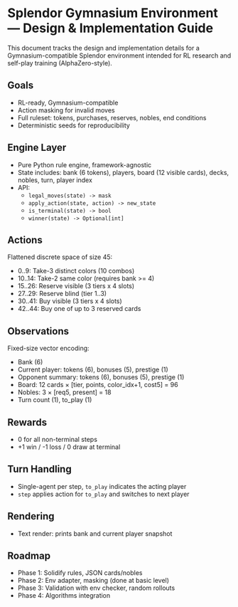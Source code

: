 # Splendor Gymnasium Environment — Design & Implementation Guide

This document tracks the design and implementation details for a Gymnasium-compatible Splendor environment intended for RL research and self-play training (AlphaZero-style).

## Goals
- RL-ready, Gymnasium-compatible
- Action masking for invalid moves
- Full ruleset: tokens, purchases, reserves, nobles, end conditions
- Deterministic seeds for reproducibility

## Engine Layer
- Pure Python rule engine, framework-agnostic
- State includes: bank (6 tokens), players, board (12 visible cards), decks, nobles, turn, player index
- API:
  - `legal_moves(state) -> mask`
  - `apply_action(state, action) -> new_state`
  - `is_terminal(state) -> bool`
  - `winner(state) -> Optional[int]`

## Actions
Flattened discrete space of size 45:
- 0..9: Take-3 distinct colors (10 combos)
- 10..14: Take-2 same color (requires bank >= 4)
- 15..26: Reserve visible (3 tiers x 4 slots)
- 27..29: Reserve blind (tier 1..3)
- 30..41: Buy visible (3 tiers x 4 slots)
- 42..44: Buy one of up to 3 reserved cards

## Observations
Fixed-size vector encoding:
- Bank (6)
- Current player: tokens (6), bonuses (5), prestige (1)
- Opponent summary: tokens (6), bonuses (5), prestige (1)
- Board: 12 cards × [tier, points, color_idx+1, cost5] = 96
- Nobles: 3 × [req5, present] = 18
- Turn count (1), to_play (1)

## Rewards
- 0 for all non-terminal steps
- +1 win / -1 loss / 0 draw at terminal

## Turn Handling
- Single-agent per step, `to_play` indicates the acting player
- `step` applies action for `to_play` and switches to next player

## Rendering
- Text render: prints bank and current player snapshot

## Roadmap
- Phase 1: Solidify rules, JSON cards/nobles
- Phase 2: Env adapter, masking (done at basic level)
- Phase 3: Validation with env checker, random rollouts
- Phase 4: Algorithms integration 